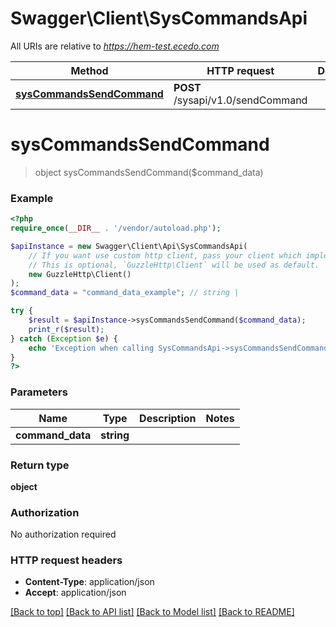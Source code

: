 # Swagger\Client\SysCommandsApi

All URIs are relative to *https://hem-test.ecedo.com*

Method | HTTP request | Description
------------- | ------------- | -------------
[**sysCommandsSendCommand**](SysCommandsApi.md#sysCommandsSendCommand) | **POST** /sysapi/v1.0/sendCommand | 


# **sysCommandsSendCommand**
> object sysCommandsSendCommand($command_data)



### Example
```php
<?php
require_once(__DIR__ . '/vendor/autoload.php');

$apiInstance = new Swagger\Client\Api\SysCommandsApi(
    // If you want use custom http client, pass your client which implements `GuzzleHttp\ClientInterface`.
    // This is optional, `GuzzleHttp\Client` will be used as default.
    new GuzzleHttp\Client()
);
$command_data = "command_data_example"; // string | 

try {
    $result = $apiInstance->sysCommandsSendCommand($command_data);
    print_r($result);
} catch (Exception $e) {
    echo 'Exception when calling SysCommandsApi->sysCommandsSendCommand: ', $e->getMessage(), PHP_EOL;
}
?>
```

### Parameters

Name | Type | Description  | Notes
------------- | ------------- | ------------- | -------------
 **command_data** | **string**|  |

### Return type

**object**

### Authorization

No authorization required

### HTTP request headers

 - **Content-Type**: application/json
 - **Accept**: application/json

[[Back to top]](#) [[Back to API list]](../../README.md#documentation-for-api-endpoints) [[Back to Model list]](../../README.md#documentation-for-models) [[Back to README]](../../README.md)

